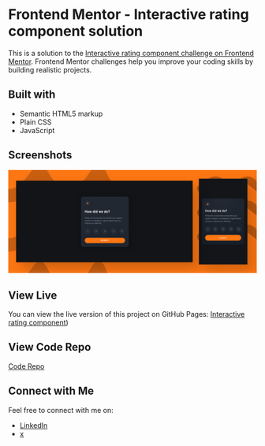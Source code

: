 # Frontend Mentor - Interactive rating component solution

This is a solution to the [Interactive rating component challenge on Frontend Mentor](https://www.frontendmentor.io/challenges/interactive-rating-component-koxpeBUmI). Frontend Mentor challenges help you improve your coding skills by building realistic projects. 

## Built with

- Semantic HTML5 markup
- Plain CSS
- JavaScript

## Screenshots

![Screenshot](img/screenshot.png)

## View Live

You can view the live version of this project on GitHub Pages: [Interactive rating component](https://github.com/upovibe/FrontendMentor-Solutions/tree/main/interactive-rating-component))

## View Code Repo

[Code Repo](https://github.com/upovibe/FrontendMentor-Solutions/edit/main/interactive-rating-component)

## Connect with Me

Feel free to connect with me on:

- [LinkedIn](https://www.linkedin.com/in/upovibe/)
- [x](https://www.x.com/upovibe/)
